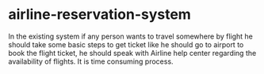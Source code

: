 # airline-reservation-system
In the existing system if any person wants to travel somewhere by flight he should take some basic steps to get ticket like he should go to airport to book the flight ticket, he should speak with Airline help center regarding the availability of flights. It is time consuming process.
